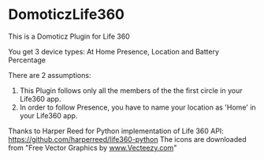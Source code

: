 # DomoticzLife360
This is a Domoticz Plugin for Life 360

You get 3 device types: At Home Presence, Location and Battery Percentage

There are 2 assumptions:
1. This Plugin follows only all the members of the the first circle in your Life360 app.
2. In order to follow Presence, you have to name your location as 'Home' in your Life360 app.

Thanks to Harper Reed for Python implementation of Life 360 API: https://github.com/harperreed/life360-python
The icons are downloaded from "Free Vector Graphics by www.Vecteezy.com"
